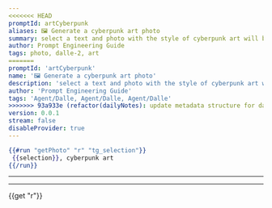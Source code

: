 ```yaml
---
<<<<<<< HEAD
promptId: artCyberpunk
aliases: 🖼️ Generate a cyberpunk art photo
summary: select a text and photo with the style of cyberpunk art will be generated using Dalle-2
author: Prompt Engineering Guide
tags: photo, dalle-2, art
=======
promptId: 'artCyberpunk'
name: '🖼️ Generate a cyberpunk art photo'
description: 'select a text and photo with the style of cyberpunk art will be generated using Dalle-2'
author: 'Prompt Engineering Guide'
tags: 'Agent/Dalle, Agent/Dalle, Agent/Dalle'
>>>>>>> 93a933e (refactor(dailyNotes): update metadata structure for daily notes)
version: 0.0.1
stream: false
disableProvider: true
---
```

```handlebars
{{#run "getPhoto" "r" "tg_selection"}}
 {{selection}}, cyberpunk art
{{/run}}
```
***
***
{{get "r"}}